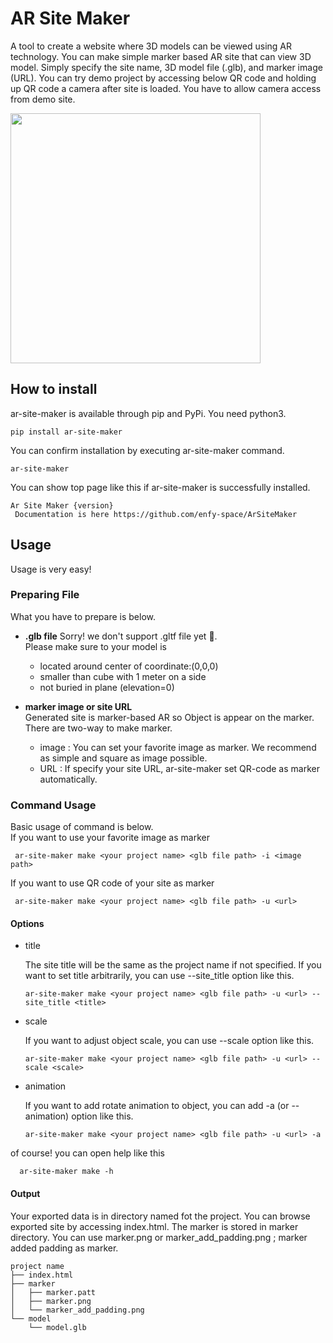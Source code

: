 # AR Site Maker
A tool to create a website where 3D models can be viewed using AR technology.
You can make simple marker based AR site that can view 3D model. 
Simply specify the site name, 3D model file (.glb), and marker image (URL).
You can try demo project by accessing below QR code and holding up QR code a camera after site is loaded.
You have to allow camera access from demo site.

<img src="sample_project/marker/marker_add_padding.png" width="400px">

## How to install
ar-site-maker is available through pip and PyPi. You need python3.
```
pip install ar-site-maker
```
You can confirm installation by executing ar-site-maker command.
```
ar-site-maker 
```
You can show top page like this if ar-site-maker is successfully installed.
```
Ar Site Maker {version}
 Documentation is here https://github.com/enfy-space/ArSiteMaker
```

## Usage
Usage is very easy!
<br>
### Preparing File
What you have to prepare is below.
* <b>.glb file</b>
  Sorry! we don't support .gltf file yet 🥹.
  <br>Please make sure to your model is

  * located around center of coordinate:(0,0,0) 
  * smaller than cube with 1 meter on a side
  * not buried in plane (elevation=0)

* <b> marker image or site URL </b>
  <br>Generated site is marker-based AR so Object is appear on the marker.
  There are two-way to make marker. 
  
  * image : You can set your favorite image as marker. 
  We recommend as simple and square as image possible.
  * URL : If specify your site URL, ar-site-maker set QR-code as marker automatically.

### Command Usage
Basic usage of command is below. <br>
If you want to use your favorite image as marker
```
 ar-site-maker make <your project name> <glb file path> -i <image path>
```
If you want to use QR code of your site as marker
```
 ar-site-maker make <your project name> <glb file path> -u <url>
```
#### Options
* title

  The site title will be the same as the project name if not specified.
If you want to set title arbitrarily, you can use --site_title option like this.
  ```
  ar-site-maker make <your project name> <glb file path> -u <url> --site_title <title>
  ```

* scale

  If you want to adjust object scale, you can use --scale option like this.
  ```
  ar-site-maker make <your project name> <glb file path> -u <url> --scale <scale>
  ```
* animation

  If you want to add rotate animation to object, you can add -a (or --animation) option like this.
  ```
  ar-site-maker make <your project name> <glb file path> -u <url> -a 
  ```

of course! you can open help like this
```
  ar-site-maker make -h 
```

#### Output
Your exported data is in directory named fot the project.
You can browse exported site by accessing index.html. The marker is stored in marker directory.
You can use marker.png or marker_add_padding.png ; marker added padding as marker. 
```
project name
├── index.html
├── marker
│   ├── marker.patt
│   ├── marker.png
│   └── marker_add_padding.png
└── model
    └── model.glb
```
